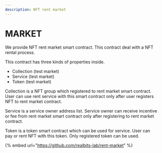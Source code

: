 ```yaml
---
description: NFT rent market
---
```


# MARKET

We provide NFT rent market smart contract. This contract deal with a NFT rental process.

This contract has three kinds of properties inside.

* Collection (test market)
* Service (test market)
* Token (test market)

Collection is a NFT group which registered to rent market smart contract. User can use rent service with this smart contract only after user registers NFT to rent market contract.

Service is a service owner address list. Service owner can receive incentive or fee from rent market smart contract only after registering to rent market contract.

Token is a token smart contract which can be used for service. User can pay or rent NFT with this token. Only registered token can be used.

{% embed url="https://github.com/realbits-lab/rent-market" %}
